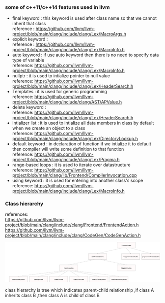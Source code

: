 ## 
### some of c++11/c++14 features used in llvm

* final keyword : this keyword is used after class name so that we cannot inherit that class   
reference : https://github.com/llvm/llvm-project/blob/main/clang/include/clang/Lex/MacroArgs.h  
* explicit keyword :   
reference : https://github.com/llvm/llvm-project/blob/main/clang/include/clang/Lex/MacroInfo.h    
* auto keyword : if use auto keyword then there is no need to specify data type of variable    
reference: https://github.com/llvm/llvm-project/blob/main/clang/include/clang/Lex/MacroInfo.h  
* nullptr : it is used to intialize pointer to null value  
reference: https://github.com/llvm/llvm-project/blob/main/clang/include/clang/Lex/HeaderSearch.h  
* Templates : it is used for generic programming    
reference: https://github.com/llvm/llvm-project/blob/main/clang/include/clang/AST/APValue.h  
* delete keyword :             
reference: https://github.com/llvm/llvm-project/blob/main/clang/include/clang/Lex/HeaderSearch.h  
* intializer list : it is used to intialize all data members in class by default when we create an object to a class   
reference: https://github.com/llvm/llvm-project/blob/main/clang/include/clang/Lex/DirectoryLookup.h  
* default  keyword : in declaration of function if we intialize it to default then compiler will write some definition to that function   
reference: https://github.com/llvm/llvm-project/blob/main/clang/include/clang/Lex/Pragma.h  
* range-based loops : it is used to iterate over datastructure     
reference: https://github.com/llvm/llvm-project/blob/main/clang/lib/Frontend/CompilerInvocation.cpp
* using keyword :  it is used for entering into another class's scope  
reference: https://github.com/llvm/llvm-project/blob/main/clang/include/clang/Lex/MacroInfo.h  


### Class hierarchy
references:  
  https://github.com/llvm/llvm-project/blob/main/clang/include/clang/Frontend/FrontendAction.h  
     https://github.com/llvm/llvm-project/blob/main/clang/include/clang/CodeGen/CodeGenAction.h
    
![tree](hello.png)

class hierarchy is tree which indicates parent-child relationship ,if class A inherits class B ,then class A is child of class B

                                                 

